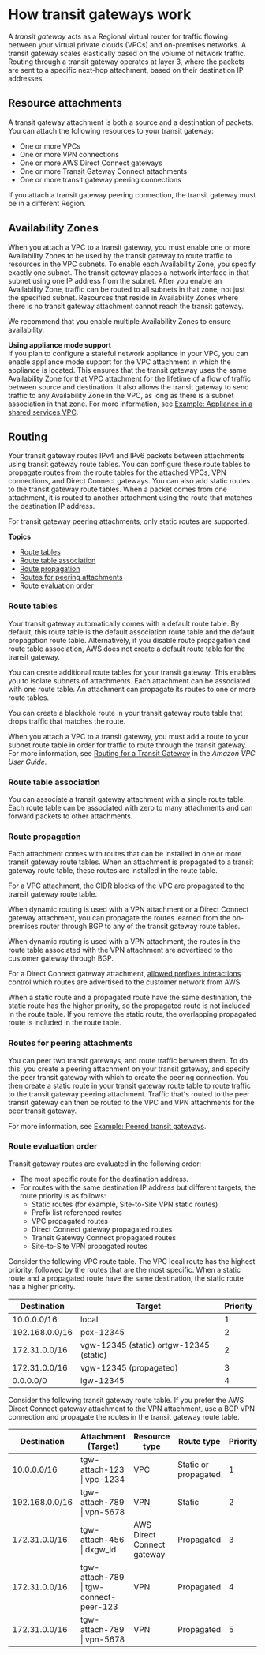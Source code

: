 # How transit gateways work<a name="how-transit-gateways-work"></a>

A *transit gateway* acts as a Regional virtual router for traffic flowing between your virtual private clouds \(VPCs\) and on\-premises networks\. A transit gateway scales elastically based on the volume of network traffic\. Routing through a transit gateway operates at layer 3, where the packets are sent to a specific next\-hop attachment, based on their destination IP addresses\.

## Resource attachments<a name="tgw-attachments-overview"></a>

A transit gateway attachment is both a source and a destination of packets\. You can attach the following resources to your transit gateway:
+ One or more VPCs
+ One or more VPN connections
+ One or more AWS Direct Connect gateways
+ One or more Transit Gateway Connect attachments
+ One or more transit gateway peering connections

If you attach a transit gateway peering connection, the transit gateway must be in a different Region\.

## Availability Zones<a name="tgw-az-overview"></a>

When you attach a VPC to a transit gateway, you must enable one or more Availability Zones to be used by the transit gateway to route traffic to resources in the VPC subnets\. To enable each Availability Zone, you specify exactly one subnet\. The transit gateway places a network interface in that subnet using one IP address from the subnet\. After you enable an Availability Zone, traffic can be routed to all subnets in that zone, not just the specified subnet\. Resources that reside in Availability Zones where there is no transit gateway attachment cannot reach the transit gateway\.

We recommend that you enable multiple Availability Zones to ensure availability\.

**Using appliance mode support**  
If you plan to configure a stateful network appliance in your VPC, you can enable appliance mode support for the VPC attachment in which the appliance is located\. This ensures that the transit gateway uses the same Availability Zone for that VPC attachment for the lifetime of a flow of traffic between source and destination\. It also allows the transit gateway to send traffic to any Availability Zone in the VPC, as long as there is a subnet association in that zone\. For more information, see [Example: Appliance in a shared services VPC](transit-gateway-appliance-scenario.md)\.

## Routing<a name="tgw-routing-overview"></a>

Your transit gateway routes IPv4 and IPv6 packets between attachments using transit gateway route tables\. You can configure these route tables to propagate routes from the route tables for the attached VPCs, VPN connections, and Direct Connect gateways\. You can also add static routes to the transit gateway route tables\. When a packet comes from one attachment, it is routed to another attachment using the route that matches the destination IP address\.

For transit gateway peering attachments, only static routes are supported\.

**Topics**
+ [Route tables](#tgw-route-tables-overview)
+ [Route table association](#tgw-route-table-association-overview)
+ [Route propagation](#tgw-route-propagation-overview)
+ [Routes for peering attachments](#tgw-route-table-peering)
+ [Route evaluation order](#tgw-route-evaluation-overview)

### Route tables<a name="tgw-route-tables-overview"></a>

Your transit gateway automatically comes with a default route table\. By default, this route table is the default association route table and the default propagation route table\. Alternatively, if you disable route propagation and route table association, AWS does not create a default route table for the transit gateway\.

You can create additional route tables for your transit gateway\. This enables you to isolate subnets of attachments\. Each attachment can be associated with one route table\. An attachment can propagate its routes to one or more route tables\.

You can create a blackhole route in your transit gateway route table that drops traffic that matches the route\.

When you attach a VPC to a transit gateway, you must add a route to your subnet route table in order for traffic to route through the transit gateway\. For more information, see [Routing for a Transit Gateway](https://docs.aws.amazon.com/vpc/latest/userguide/route-table-options.html#route-tables-tgw) in the *Amazon VPC User Guide*\.

### Route table association<a name="tgw-route-table-association-overview"></a>

You can associate a transit gateway attachment with a single route table\. Each route table can be associated with zero to many attachments and can forward packets to other attachments\.

### Route propagation<a name="tgw-route-propagation-overview"></a>

Each attachment comes with routes that can be installed in one or more transit gateway route tables\. When an attachment is propagated to a transit gateway route table, these routes are installed in the route table\.

For a VPC attachment, the CIDR blocks of the VPC are propagated to the transit gateway route table\. 

When dynamic routing is used with a VPN attachment or a Direct Connect gateway attachment, you can propagate the routes learned from the on\-premises router through BGP to any of the transit gateway route tables\.

When dynamic routing is used with a VPN attachment, the routes in the route table associated with the VPN attachment are advertised to the customer gateway through BGP\.

For a Direct Connect gateway attachment, [allowed prefixes interactions](https://docs.aws.amazon.com/directconnect/latest/UserGuide/allowed-to-prefixes.html) control which routes are advertised to the customer network from AWS\.

When a static route and a propagated route have the same destination, the static route has the higher priority, so the propagated route is not included in the route table\. If you remove the static route, the overlapping propagated route is included in the route table\.

### Routes for peering attachments<a name="tgw-route-table-peering"></a>

You can peer two transit gateways, and route traffic between them\. To do this, you create a peering attachment on your transit gateway, and specify the peer transit gateway with which to create the peering connection\. You then create a static route in your transit gateway route table to route traffic to the transit gateway peering attachment\. Traffic that's routed to the peer transit gateway can then be routed to the VPC and VPN attachments for the peer transit gateway\.

For more information, see [Example: Peered transit gateways](transit-gateway-peering-scenario.md)\.

### Route evaluation order<a name="tgw-route-evaluation-overview"></a>

Transit gateway routes are evaluated in the following order:
+ The most specific route for the destination address\.
+ For routes with the same destination IP address but different targets, the route priority is as follows:
  + Static routes \(for example, Site\-to\-Site VPN static routes\)
  + Prefix list referenced routes
  + VPC propagated routes
  + Direct Connect gateway propagated routes
  + Transit Gateway Connect propagated routes
  + Site\-to\-Site VPN propagated routes

Consider the following VPC route table\. The VPC local route has the highest priority, followed by the routes that are the most specific\. When a static route and a propagated route have the same destination, the static route has a higher priority\.


| Destination | Target | Priority | 
| --- | --- | --- | 
| 10\.0\.0\.0/16 |  local  | 1 | 
| 192\.168\.0\.0/16 | pcx\-12345 | 2 | 
| 172\.31\.0\.0/16 | vgw\-12345 \(static\) ortgw\-12345 \(static\) | 2 | 
| 172\.31\.0\.0/16 | vgw\-12345 \(propagated\) | 3 | 
| 0\.0\.0\.0/0 | igw\-12345 | 4 | 

Consider the following transit gateway route table\. If you prefer the AWS Direct Connect gateway attachment to the VPN attachment, use a BGP VPN connection and propagate the routes in the transit gateway route table\.


| Destination | Attachment \(Target\) | Resource type | Route type | Priority | 
| --- | --- | --- | --- | --- | 
| 10\.0\.0\.0/16 | tgw\-attach\-123 \| vpc\-1234 | VPC | Static or propagated | 1 | 
| 192\.168\.0\.0/16 | tgw\-attach\-789 \| vpn\-5678 | VPN | Static | 2 | 
| 172\.31\.0\.0/16 | tgw\-attach\-456 \| dxgw\_id | AWS Direct Connect gateway | Propagated | 3 | 
| 172\.31\.0\.0/16 | tgw\-attach\-789 \| tgw\-connect\-peer\-123 | VPN | Propagated | 4 | 
| 172\.31\.0\.0/16 | tgw\-attach\-789 \| vpn\-5678 | VPN | Propagated | 5 | 